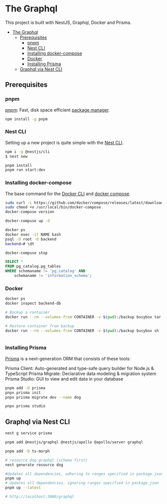 # The Graphql
This project is built with NestJS, Graphql, Docker and Prisma.

- [The Graphql](#the-graphql)
  - [Prerequisites](#prerequisites)
    - [pnpm](#pnpm)
    - [Nest CLI](#nest-cli)
    - [Installing docker-compose](#installing-docker-compose)
    - [Docker](#docker)
    - [Installing Prisma](#installing-prisma)
  - [Graphql via Nest CLI](#graphql-via-nest-cli)



## Prerequisites
### pnpm
[pnpm](https://pnpm.io/installation): Fast, disk space efficient [package manager](https://pnpm.io/cli/add).
```bash
npm install -g pnpm

```
### Nest CLI
Setting up a new project is quite simple with the [Nest CLI](https://docs.nestjs.com/first-steps).

```bash
npm i -g @nestjs/cli
$ nest new

pnpm install
pnpm run start:dev


```

### Installing docker-compose

The base command for the [Docker CLI](https://docs.docker.com/engine/reference/commandline/docker/) and [docker compose](https://docs.docker.com/engine/reference/commandline/compose/).


```bash
sudo curl -L https://github.com/docker/compose/releases/latest/download/docker-compose-$(uname -s)-$(uname -m) -o /usr/local/bin/docker-compose
sudo chmod +x /usr/local/bin/docker-compose
docker-compose version

docker-compuse up -d

docker ps
docker exec -it NAME bash
psql -U root -d backend
backend=# \dt

docker-compuse stop
```
```sql
SELECT *
FROM pg_catalog.pg_tables
WHERE schemaname != 'pg_catalog' AND 
    schemaname != 'information_schema';
```
### Docker

```bash
docker ps
docker inspect backend-db

# Backup a container
docker run --rm --volumes-from CONTAINER -v $(pwd):/backup busybox tar cvfz /backup/backup.tar CONTAINERPATH

# Restore container from backup
docker run --rm --volumes-from CONTAINER -v $(pwd):/backup busybox sh -c "cd CONTAINERPATH && tar xvf /backup/backup.tar --strip 1"



```

### Installing Prisma
[Prisma](https://www.prisma.io/docs/getting-started) is a next-generation ORM that consists of these tools:

Prisma Client: Auto-generated and type-safe query builder for Node.js & TypeScript
Prisma Migrate: Declarative data modeling & migration system
Prisma Studio: GUI to view and edit data in your database

```bash
pnpm add -D prisma
pnpx prisma init
pnpx prisma migrate dev --name dog

pnpx prisma studio
```
## Graphql via Nest CLI

```bash
nest g service prisma

pnpm add @nestjs/graphql @nestjs/apollo @apollo/server graphql

pnpm add -D ts-morph

# resource dog graphql (schema first)
nest generate resource dog

#Updates all dependencies, adhering to ranges specified in package.json
pnpm up
# Updates all dependencies, ignoring ranges specified in package.json
pnpm up --latest

# http://localhost:3000/graphql
```